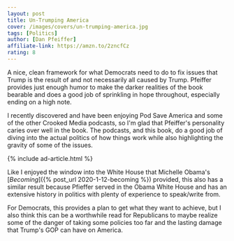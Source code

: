 ```yaml
---
layout: post
title: Un-Trumping America
cover: /images/covers/un-trumping-america.jpg
tags: [Politics]
author: [Dan Pfeiffer]
affiliate-link: https://amzn.to/2zncfCz
rating: 8
---
```


A nice, clean framework for what Democrats need to do to fix issues that Trump is the result of and not necessarily all caused by Trump. Pfeiffer provides just enough humor to make the darker realities of the book bearable and does a good job of sprinkling in hope throughout, especially ending on a high note.

I recently discovered and have been enjoying Pod Save America and some of the other Crooked Media podcasts, so I'm glad that Pfeiffer's personality caries over well in the book. The podcasts, and this book, do a good job of diving into the actual politics of how things work while also highlighting the gravity of some of the issues.

{% include ad-article.html %}

Like I enjoyed the window into the White House that Michelle Obama's [_Becoming_]({% post_url 2020-1-12-becoming %}) provided, this also has a similar result because Pfieffer served in the Obama White House and has an extensive history in politics with plenty of experience to speak/write from.

For Democrats, this provides a plan to get what they want to achieve, but I also think this can be a worthwhile read for Republicans to maybe realize some of the danger of taking some policies too far and the lasting damage that Trump's GOP can have on America.